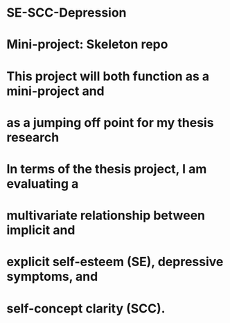 # SE-SCC-Depression
# Mini-project: Skeleton repo

# This project will both function as a mini-project and
# as a jumping off point for my thesis research

# In terms of the thesis project, I am evaluating a 
# multivariate relationship between implicit and
# explicit self-esteem (SE), depressive symptoms, and 
# self-concept clarity (SCC). 
